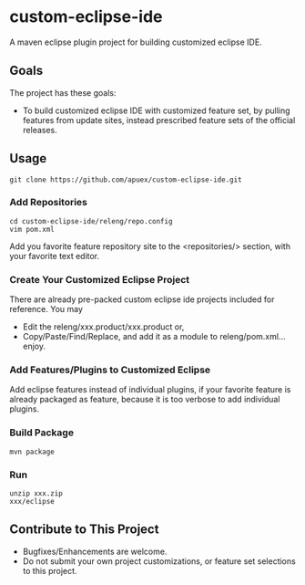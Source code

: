 # custom-eclipse-ide
A maven eclipse plugin project for building customized eclipse IDE.

## Goals

The project has these goals:

* To build customized eclipse IDE with customized feature set, by pulling features from update sites, instead prescribed feature sets of the official releases.

## Usage

    git clone https://github.com/apuex/custom-eclipse-ide.git
    
### Add Repositories
    
    cd custom-eclipse-ide/releng/repo.config
    vim pom.xml

Add you favorite feature repository site to the &lt;repositories/&gt; section, with your favorite text editor.

### Create Your Customized Eclipse Project
There are already pre-packed custom eclipse ide projects included for reference. You may

* Edit the releng/xxx.product/xxx.product or,
* Copy/Paste/Find/Replace, and add it as a module to releng/pom.xml... enjoy.

### Add Features/Plugins to Customized Eclipse
Add eclipse features instead of individual plugins, if your favorite feature is already packaged as feature, because it is too verbose to add individual plugins.

### Build Package

    mvn package

### Run

    unzip xxx.zip
    xxx/eclipse

## Contribute to This Project

* Bugfixes/Enhancements are welcome.
* Do not submit your own project customizations, or feature set selections to this project.

